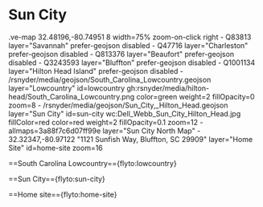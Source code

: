 # Sun City

.ve-map 32.48196,-80.74951 8 width=75% zoom-on-click right
    - Q83813 layer="Savannah" prefer-geojson disabled
    - Q47716 layer="Charleston" prefer-geojson disabled
    - Q813376 layer="Beaufort" prefer-geojson disabled
    - Q3243593 layer="Bluffton" prefer-geojson disabled
    - Q1001134 layer="Hilton Head Island" prefer-geojson disabled
    - /rsnyder/media/geojson/South_Carolina_Lowcountry.geojson layer="Lowcountry"  id=lowcountry gh:rsnyder/media/hilton-head/South_Carolina_Lowcountry.png color=green weight=2 fillOpacity=0 zoom=8
    - /rsnyder/media/geojson/Sun_City,_Hilton_Head.geojson layer="Sun City"  id=sun-city wc:Dell_Webb_Sun_City_Hilton_Head.jpg fillColor=red color=red weight=2 fillOpacity=0.1 zoom=12
    - allmaps=3a88f7c6d07ff99e layer="Sun City North Map" 
    - 32.32347,-80.97122 "1121 Sunfish Way, Bluffton, SC 29909" layer="Home Site" id=home-site zoom=16
    
==South Carolina Lowcountry=={flyto:lowcountry}

==Sun City=={flyto:sun-city}

==Home site=={flyto:home-site}
